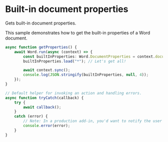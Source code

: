 # Built-in document properties

Gets built-in document properties.

This sample demonstrates how to get the built-in properties of a Word document.

```typescript
async function getProperties() {
    await Word.run(async (context) => {
        const builtInProperties: Word.DocumentProperties = context.document.properties;
        builtInProperties.load("*"); // Let's get all!

        await context.sync();
        console.log(JSON.stringify(builtInProperties, null, 4));
    });
}

// Default helper for invoking an action and handling errors.
async function tryCatch(callback) {
    try {
        await callback();
    }
    catch (error) {
        // Note: In a production add-in, you'd want to notify the user through your add-in's UI.
        console.error(error);
    }
}
```

